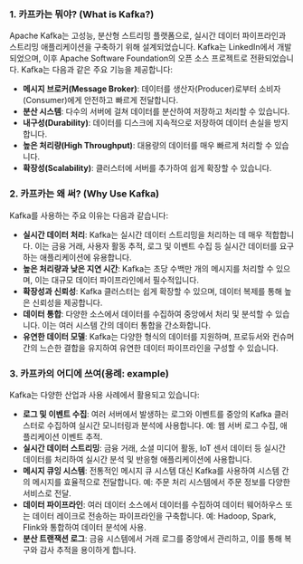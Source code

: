 

### 1. 카프카는 뭐야? (What is Kafka?)

Apache Kafka는 고성능, 분산형 스트리밍 플랫폼으로, 실시간 데이터 파이프라인과 스트리밍 애플리케이션을 구축하기 위해 설계되었습니다. Kafka는 LinkedIn에서 개발되었으며, 이후 Apache Software Foundation의 오픈 소스 프로젝트로 전환되었습니다. Kafka는 다음과 같은 주요 기능을 제공합니다:

- **메시지 브로커(Message Broker)**: 데이터를 생산자(Producer)로부터 소비자(Consumer)에게 안전하고 빠르게 전달합니다.
- **분산 시스템**: 다수의 서버에 걸쳐 데이터를 분산하여 저장하고 처리할 수 있습니다.
- **내구성(Durability)**: 데이터를 디스크에 지속적으로 저장하여 데이터 손실을 방지합니다.
- **높은 처리량(High Throughput)**: 대용량의 데이터를 매우 빠르게 처리할 수 있습니다.
- **확장성(Scalability)**: 클러스터에 서버를 추가하여 쉽게 확장할 수 있습니다.

### 2. 카프카는 왜 써? (Why Use Kafka)

Kafka를 사용하는 주요 이유는 다음과 같습니다:

- **실시간 데이터 처리**: Kafka는 실시간 데이터 스트리밍을 처리하는 데 매우 적합합니다. 이는 금융 거래, 사용자 활동 추적, 로그 및 이벤트 수집 등 실시간 데이터를 요구하는 애플리케이션에 유용합니다.
- **높은 처리량과 낮은 지연 시간**: Kafka는 초당 수백만 개의 메시지를 처리할 수 있으며, 이는 대규모 데이터 파이프라인에서 필수적입니다.
- **확장성과 신뢰성**: Kafka 클러스터는 쉽게 확장할 수 있으며, 데이터 복제를 통해 높은 신뢰성을 제공합니다.
- **데이터 통합**: 다양한 소스에서 데이터를 수집하여 중앙에서 처리 및 분석할 수 있습니다. 이는 여러 시스템 간의 데이터 통합을 간소화합니다.
- **유연한 데이터 모델**: Kafka는 다양한 형식의 데이터를 지원하며, 프로듀서와 컨슈머 간의 느슨한 결합을 유지하여 유연한 데이터 파이프라인을 구성할 수 있습니다.

### 3. 카프카의 어디에 쓰여(용례: example)

Kafka는 다양한 산업과 사용 사례에서 활용되고 있습니다:

- **로그 및 이벤트 수집**: 여러 서버에서 발생하는 로그와 이벤트를 중앙의 Kafka 클러스터로 수집하여 실시간 모니터링과 분석에 사용합니다. 예: 웹 서버 로그 수집, 애플리케이션 이벤트 추적.
- **실시간 데이터 스트리밍**: 금융 거래, 소셜 미디어 활동, IoT 센서 데이터 등 실시간 데이터를 처리하여 실시간 분석 및 반응형 애플리케이션에 사용합니다.
- **메시지 큐잉 시스템**: 전통적인 메시지 큐 시스템 대신 Kafka를 사용하여 시스템 간의 메시지를 효율적으로 전달합니다. 예: 주문 처리 시스템에서 주문 정보를 다양한 서비스로 전달.
- **데이터 파이프라인**: 여러 데이터 소스에서 데이터를 수집하여 데이터 웨어하우스 또는 데이터 레이크로 전송하는 파이프라인을 구축합니다. 예: Hadoop, Spark, Flink와 통합하여 데이터 분석에 사용.
- **분산 트랜잭션 로그**: 금융 시스템에서 거래 로그를 중앙에서 관리하고, 이를 통해 복구와 감사 추적을 용이하게 합니다.